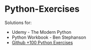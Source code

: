 # Python-Exercises
Solutions for:
- Udemy - The Modern Python
- Python Workbook - Ben Stephanson
- [Github +100 Python Exercises](https://github.com/zhiwehu/Python-programming-exercises)
